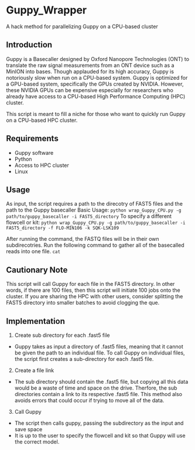 # Guppy_Wrapper
A hack method for parallelizing Guppy on a CPU-based cluster

## Introduction
Guppy is a Basecaller designed by Oxford Nanopore Technologies (ONT) to translate the raw signal measurements from an ONT device such as a MinION into bases. Though applauded for its high accuracy, Guppy is notoriously slow when run on a CPU-based system. Guppy is optimized for a GPU-based system, specifically the GPUs created by NVIDIA. However, these NVIDIA GPUs can be expensive especially for researchers who already have access to a CPU-based High Performance Computing (HPC) cluster. 

This script is meant to fill a niche for those who want to quickly run Guppy on a CPU-based HPC cluster. 

## Requirements
* Guppy software
* Python
* Access to HPC cluster
* Linux


## Usage
As input, the script requires a path to the direcotry of FAST5 files and the path to the Guppy basecaller
Basic Usage:
`python wrap_Guppy_CPU.py -g path/to/guppy_basecaller -i FAST5_directory`
To specify a different flowcell or kit:
`python wrap_Guppy_CPU.py -g path/to/guppy_basecaller -i FAST5_directory -f FLO-MIN106 -k SQK-LSK109`

After running the command, the FASTQ files will be in their own subdirecotries. Run the following command to gather all of the basecalled reads into one file.
`cat `

## Cautionary Note
This script will call Guppy for each file in the FAST5 directory. In other words, if there are 100 files, then this script will initiate 100 jobs onto the cluster. If you are sharing the HPC with other users, consider splitting the FAST5 directory into smaller batches to avoid clogging the que. 


## Implementation
1. Create sub directory for each .fast5 file
  * Guppy takes as input a directory of .fast5 files, meaning that it cannot be given the path to an individual file. To call Guppy on individual files, the script first creates a sub-directory for each .fast5 file.
2. Create a file link
  * The sub directory should contain the .fast5 file, but copying all this data would be a waste of time and space on the drive. Therfore, the sub directories contain a link to its respective .fast5 file. This method also avoids errors that could occur if trying to move all of the data. 
3. Call Guppy
  * The script then calls guppy, passing the subdirectory as the input and save space
  * It is up to the user to specify the flowcell and kit so that Guppy will use the correct model.





